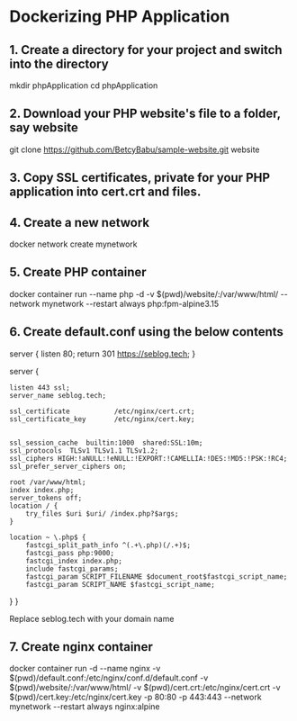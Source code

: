 # Dockerizing PHP Application

## 1. Create a directory for your project and switch into the directory

mkdir phpApplication
cd phpApplication

## 2. Download your PHP website's file to a folder, say website

git clone https://github.com/BetcyBabu/sample-website.git website

## 3. Copy SSL certificates, private for your PHP application into cert.crt and  files.

## 4. Create a new network

docker network create mynetwork

## 5. Create PHP container

docker container run --name php -d -v $(pwd)/website/:/var/www/html/ --network mynetwork --restart always php:fpm-alpine3.15

## 6. Create default.conf using the below contents

server {
    listen 80;
    return 301 https://seblog.tech;
}

server {

    listen 443 ssl;
    server_name seblog.tech;

    ssl_certificate           /etc/nginx/cert.crt;
    ssl_certificate_key       /etc/nginx/cert.key;


    ssl_session_cache  builtin:1000  shared:SSL:10m;
    ssl_protocols  TLSv1 TLSv1.1 TLSv1.2;
    ssl_ciphers HIGH:!aNULL:!eNULL:!EXPORT:!CAMELLIA:!DES:!MD5:!PSK:!RC4;
    ssl_prefer_server_ciphers on;

    root /var/www/html;
    index index.php;
    server_tokens off;
    location / {
        try_files $uri $uri/ /index.php?$args;
    }

    location ~ \.php$ {
        fastcgi_split_path_info ^(.+\.php)(/.+)$;
        fastcgi_pass php:9000;
        fastcgi_index index.php;
        include fastcgi_params;
        fastcgi_param SCRIPT_FILENAME $document_root$fastcgi_script_name;
        fastcgi_param SCRIPT_NAME $fastcgi_script_name;
  }
}

Replace seblog.tech with your domain name

## 7. Create nginx container

docker container run -d --name nginx -v $(pwd)/default.conf:/etc/nginx/conf.d/default.conf -v $(pwd)/website/:/var/www/html/ -v $(pwd)/cert.crt:/etc/nginx/cert.crt -v $(pwd)/cert.key:/etc/nginx/cert.key -p 80:80 -p 443:443 --network mynetwork --restart always nginx:alpine


